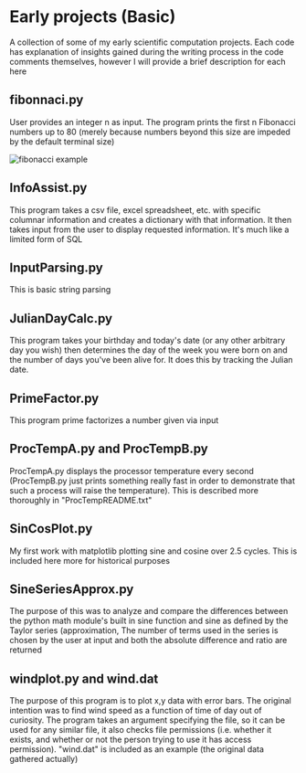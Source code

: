 # Early projects (Basic)
A collection of some of my early scientific computation projects.
Each code has explanation of insights gained during the writing process in the code comments themselves, however I will provide a brief description for each here


## fibonnaci.py
User provides an integer n as input. The program prints the first n Fibonacci numbers up to 80 (merely because numbers beyond this size are impeded by the default terminal size)

![fibonacci example](fibonacci.gif)

## InfoAssist.py
This program takes a csv file, excel spreadsheet, etc. with specific columnar information and creates a dictionary with that information. It then takes input from the user to display requested information. It's much like a limited form of SQL

## InputParsing.py
This is basic string parsing

## JulianDayCalc.py
This program takes your birthday and today's date (or any other arbitrary day you wish) then determines the day of the week you were born on and the number of days you've been alive for. It does this by tracking the Julian date.

## PrimeFactor.py
This program prime factorizes a number given via input

## ProcTempA.py and ProcTempB.py
ProcTempA.py displays the processor temperature every second (ProcTempB.py just prints something really fast in order to demonstrate that such a process will raise the temperature). This is described more thoroughly in "ProcTempREADME.txt"

## SinCosPlot.py
My first work with matplotlib plotting sine and cosine over 2.5 cycles. This is included here more for historical purposes

## SineSeriesApprox.py
The purpose of this was to analyze and compare the differences between the python math module's built in sine function and sine as defined by the Taylor series (approximation, The number of terms used in the series is chosen by the user at input and both the absolute difference and ratio are returned

## windplot.py and wind.dat
The purpose of this program is to plot x,y data with error bars. The original intention was to find wind speed as a function of time of day out of curiosity. The program takes an argument specifying the file, so it can be used for any similar file, it also checks file permissions (i.e. whether it exists, and whether or not the person trying to use it has access permission). "wind.dat" is included as an example (the original data gathered actually)
